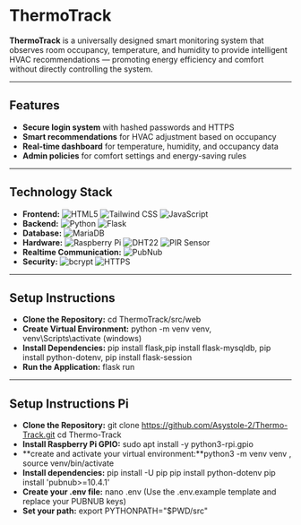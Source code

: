 # ThermoTrack

**ThermoTrack** is a universally designed smart monitoring system that observes room occupancy, temperature, and humidity to provide intelligent HVAC recommendations — promoting energy efficiency and comfort without directly controlling the system.

---

## Features

- **Secure login system** with hashed passwords and HTTPS
- **Smart recommendations** for HVAC adjustment based on occupancy
- **Real-time dashboard** for temperature, humidity, and occupancy data
- **Admin policies** for comfort settings and energy-saving rules

---

## Technology Stack

- **Frontend:** ![HTML5](https://img.shields.io/badge/HTML5-E34F26?logo=html5&logoColor=white) ![Tailwind CSS](https://img.shields.io/badge/Tailwind_CSS-38B2AC?logo=tailwindcss&logoColor=white) ![JavaScript](https://img.shields.io/badge/JavaScript-F7DF1E?logo=javascript&logoColor=black) 
- **Backend:** ![Python](https://img.shields.io/badge/Python-3776AB?logo=python&logoColor=white) ![Flask](https://img.shields.io/badge/Flask-000000?logo=flask&logoColor=white) 
- **Database:** ![MariaDB](https://img.shields.io/badge/MariaDB-003545?logo=mariadb&logoColor=white) 
- **Hardware:** ![Raspberry Pi](https://img.shields.io/badge/Raspberry%20Pi-A22846?logo=raspberrypi&logoColor=white) ![DHT22](https://img.shields.io/badge/DHT22_Sensor-00BFFF?logo=sensors&logoColor=white) ![PIR Sensor](https://img.shields.io/badge/PIR_Sensor-FF4500?logo=sensors&logoColor=white) 
- **Realtime Communication:** ![PubNub](https://img.shields.io/badge/PubNub-E61C3F?logo=pubnub&logoColor=white) 
- **Security:** ![bcrypt](https://img.shields.io/badge/bcrypt-00BFA6?logo=lock&logoColor=white) ![HTTPS](https://img.shields.io/badge/HTTPS-00599C?logo=ssl&logoColor=white) 

---

## Setup Instructions

- **Clone the Repository:** cd ThermoTrack/src/web
- **Create Virtual Environment:** python -m venv venv, venv\Scripts\activate (windows)
- **Install Dependencies:** pip install flask,pip install flask-mysqldb, pip install python-dotenv, pip install flask-session
- **Run the Application:** flask run

---

## Setup Instructions Pi

- **Clone the Repository:** git clone https://github.com/Asystole-2/Thermo-Track.git
cd Thermo-Track
- **Install Raspberry Pi GPIO:** sudo apt install -y python3-rpi.gpio
- **create and activate your virtual environment:**python3 -m venv venv , 
source venv/bin/activate
- **Install dependencies:** pip install -U pip
pip install python-dotenv
pip install 'pubnub>=10.4.1'
- **Create your .env file:** nano .env (Use the .env.example template and replace your PUBNUB keys)
- **Set your path:** export PYTHONPATH="$PWD/src"



